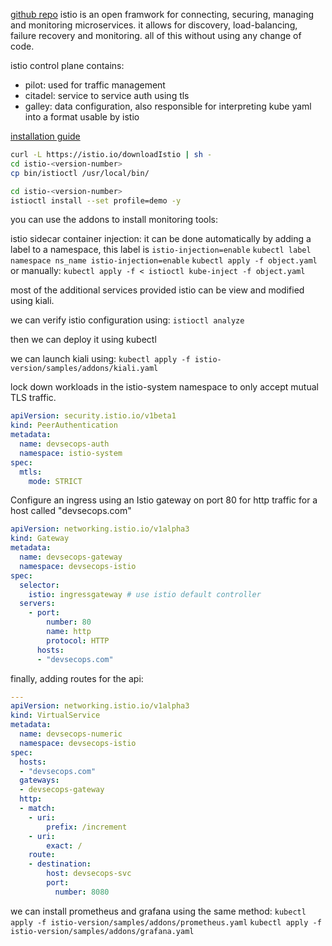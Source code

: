 [github repo](https://github.com/istio/istio)
istio is an open framwork for connecting, securing, managing and monitoring microservices.
it allows for discovery, load-balancing, failure recovery and monitoring.
all of this without using any change of code.

istio control plane contains:
- pilot: used for traffic management
- citadel: service to service auth using tls
- galley: data configuration, also responsible for interpreting kube yaml into a format usable by istio

[installation guide](https://istio.io/latest/docs/setup/getting-started/#download)
```sh
curl -L https://istio.io/downloadIstio | sh -
cd istio-<version-number>
cp bin/istioctl /usr/local/bin/
```
```sh
cd istio-<version-number>
istioctl install --set profile=demo -y
```

you can use the addons to install monitoring tools:

istio sidecar container injection:
it can be done automatically by adding a label to a namespace, this label is `istio-injection=enable`
`kubectl label namespace ns_name istio-injection=enable`
`kubectl apply -f object.yaml`
or manually:
`kubectl apply -f < istioctl kube-inject -f object.yaml`

most of the additional services provided istio can be view and modified using kiali.

we can verify istio configuration using:
`istioctl analyze`

then we can deploy it using kubectl

we can launch kiali using:
`kubectl apply -f istio-version/samples/addons/kiali.yaml`

lock down workloads in the istio-system namespace to only accept mutual TLS traffic. 
```yaml
apiVersion: security.istio.io/v1beta1
kind: PeerAuthentication
metadata:
  name: devsecops-auth
  namespace: istio-system
spec:
  mtls:
    mode: STRICT
```

Configure an ingress using an Istio gateway on port 80 for http traffic for a host called "devsecops.com"
```yaml
apiVersion: networking.istio.io/v1alpha3
kind: Gateway
metadata:
  name: devsecops-gateway
  namespace: devsecops-istio
spec:
  selector:
    istio: ingressgateway # use istio default controller
  servers:
    - port:
        number: 80
        name: http
        protocol: HTTP
      hosts:
      - "devsecops.com"
```

finally, adding routes for the api:
```yaml
---
apiVersion: networking.istio.io/v1alpha3
kind: VirtualService
metadata:
  name: devsecops-numeric
  namespace: devsecops-istio
spec:
  hosts:
  - "devsecops.com"
  gateways:
  - devsecops-gateway
  http:
  - match:
    - uri:
        prefix: /increment
    - uri:
        exact: /
    route:
    - destination:
        host: devsecops-svc
        port:
          number: 8080
```

we can install prometheus and grafana using the same method:
`kubectl apply -f istio-version/samples/addons/prometheus.yaml`
`kubectl apply -f istio-version/samples/addons/grafana.yaml`

